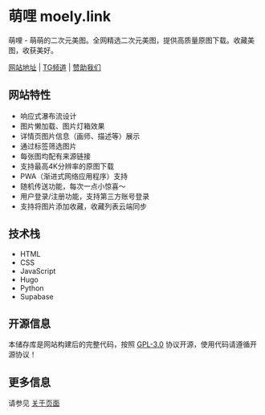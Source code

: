 # 萌哩 moely.link

萌哩 - 萌萌的二次元美图。全网精选二次元美图，提供高质量原图下载。收藏美图，收获美好。

[网站地址](https://www.moely.link/) | [TG频道](https://t.me/gongzhutonghao) | [赞助我们](https://afdian.com/a/awaowo)

## 网站特性

- 响应式瀑布流设计
- 图片懒加载、图片灯箱效果
- 详情页图片信息（画师、描述等）展示
- 通过标签筛选图片
- 每张图均配有来源链接
- 支持最高4K分辨率的原图下载
- PWA（渐进式网络应用程序）支持
- 随机传送功能，每次一点小惊喜～
- 用户登录/注册功能，支持第三方账号登录
- 支持将图片添加收藏，收藏列表云端同步

## 技术栈

- HTML
- CSS
- JavaScript
- Hugo
- Python
- Supabase

## 开源信息

本储存库是网站构建后的完整代码，按照 [GPL-3.0](https://github.com/moelylink/moely.link/blob/main/LICENSE) 协议开源，使用代码请遵循开源协议！

## 更多信息

请参见 [关于页面](https://www.moely.link/about/)
